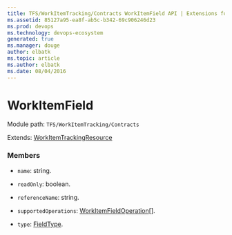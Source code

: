 ```yaml
---
title: TFS/WorkItemTracking/Contracts WorkItemField API | Extensions for Visual Studio Team Services
ms.assetid: 85127a95-ea8f-ab5c-b342-69c906246d23
ms.prod: devops
ms.technology: devops-ecosystem
generated: true
ms.manager: douge
author: elbatk
ms.topic: article
ms.author: elbatk
ms.date: 08/04/2016
---
```


# WorkItemField

Module path: `TFS/WorkItemTracking/Contracts`

Extends: [WorkItemTrackingResource](../../../TFS/WorkItemTracking/Contracts/WorkItemTrackingResource.md)

### Members

* `name`: string. 

* `readOnly`: boolean. 

* `referenceName`: string. 

* `supportedOperations`: [WorkItemFieldOperation](../../../TFS/WorkItemTracking/Contracts/WorkItemFieldOperation.md)[]. 

* `type`: [FieldType](../../../TFS/WorkItemTracking/Contracts/FieldType.md). 

